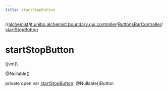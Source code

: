 ```yaml
---
title: startStopButton
---
```

//[alchemist](../../../index.html)/[it.unibo.alchemist.boundary.gui.controller](../index.html)/[ButtonsBarController](index.html)/[startStopButton](start-stop-button.html)



# startStopButton



[jvm]\




@Nullable()



private open var [startStopButton](start-stop-button.html): @Nullable()Button




